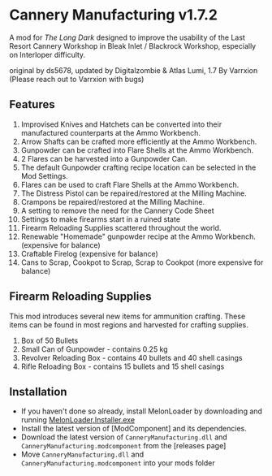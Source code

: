 ﻿# Cannery Manufacturing v1.7.2

A mod for *The Long Dark* designed to improve the usability of the Last Resort Cannery Workshop in Bleak Inlet / Blackrock Workshop, especially on Interloper difficulty.

original by ds5678, updated by Digitalzombie & Atlas Lumi, 1.7 By Varrxion (Please reach out to Varrxion with bugs)

## Features

1. Improvised Knives and Hatchets can be converted into their manufactured counterparts at the Ammo Workbench.
2. Arrow Shafts can be crafted more efficiently at the Ammo Workbench.
3. Gunpowder can be crafted into Flare Shells at the Ammo Workbench.
4. 2 Flares can be harvested into a Gunpowder Can.
5. The default Gunpowder crafting recipe location can be selected in the Mod Settings.
6. Flares can be used to craft Flare Shells at the Ammo Workbench.
7. The Distress Pistol can be repaired/restored at the Milling Machine.
8. Crampons be repaired/restored at the Milling Machine.
9. A setting to remove the need for the Cannery Code Sheet
10. Settings to make firearms start in a ruined state
11. Firearm Reloading Supplies scattered throughout the world.
12. Renewable "Homemade" gunpowder recipe at the Ammo Workbench. (expensive for balance)
13. Craftable Firelog (expensive for balance)
14. Cans to Scrap, Cookpot to Scrap, Scrap to Cookpot (more expensive for balance)

## Firearm Reloading Supplies

This mod introduces several new items for ammunition crafting. These items can be found in most regions and harvested for crafting supplies.

1. Box of 50 Bullets
2. Small Can of Gunpowder - contains 0.25 kg
3. Revolver Reloading Box - contains 40 bullets and 40 shell casings
4. Rifle Reloading Box - contains 15 bullets and 15 shell casings

## Installation

* If you haven't done so already, install MelonLoader by downloading and running [MelonLoader.Installer.exe](https://github.com/HerpDerpinstine/MelonLoader/releases/latest/download/MelonLoader.Installer.exe)
* Install the latest version of [ModComponent] and its dependencies.
* Download the latest version of `CanneryManufacturing.dll` and `CanneryManufacturing.modcomponent` from the [releases page]
* Move `CanneryManufacturing.dll` and `CanneryManufacturing.modcomponent` into your mods folder
